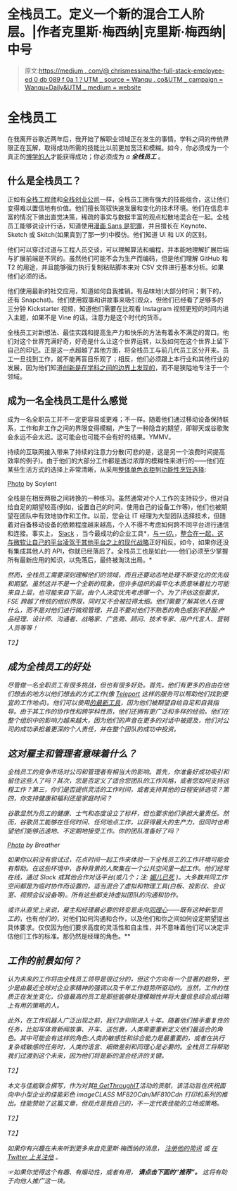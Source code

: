# 全栈员工。定义一个新的混合工人阶层。|作者克里斯·梅西纳|克里斯·梅西纳|中号

> 原文:[https://medium . com/@ chrismessina/the-full-stack-employee-ed 0 db 089 f 0a 1？UTM _ source = Wanqu . co&UTM _ campaign = Wanqu+Daily&UTM _ medium = website](https://medium.com/@chrismessina/the-full-stack-employee-ed0db089f0a1?utm_source=wanqu.co&utm_campaign=Wanqu+Daily&utm_medium=website)

# 全栈员工

在我离开谷歌近两年后，我开始了解职业领域正在发生的事情。学科之间的传统界限正在瓦解，取得成功所需的技能比以前更加宽泛和模糊。如今，你必须成为一个真正的[博学的人](http://en.wikipedia.org/wiki/Polymath)才能获得成功；你必须成为 *a* ***全栈员工*** 。

## 什么是全栈员工？

正如有[全栈工程师](http://www.laurencegellert.com/2012/08/what-is-a-full-stack-developer/)和[全栈创业公司](http://a16z.com/2015/01/22/the-full-stack-startup/)一样，全栈员工拥有强大的技能组合，这让他们变得难以置信地有价值。他们擅长驾驭快速发展和变化的技术环境。他们在信息丰富的情况下做出直觉决策，稀疏的事实与数据丰富的观点松散地混合在一起。全栈员工能够说设计行话，知道使用[漫画 Sans 是犯罪](http://www.comicsanscriminal.com)，并且擅长在 Keynote、Sketch 或 Skitch(如果真到了那一步)中模仿。他们知道 UI 和 UX 的区别。

他们可以穿过过道与工程人员交谈，可以理解算法和编程，并本能地理解扩展后端与扩展前端是不同的。虽然他们可能不会为生产而编码，但是他们理解 GitHub 和 T2 的用途，并且能够强力执行复制粘贴脚本来对 CSV 文件进行基本分析。如果他们必须的话。

他们使用最新的社交应用，知道如何自我推销。有品味地(大部分时间；剩下的，还有 Snapchat)。他们使用叙事和讲故事来吸引观众，但他们已经看了足够多的三分钟 Kickstarter 视频，知道他们需要在比观看 Instagram 视频更短的时间内进入主题，如果不是 Vine 的话。注意力是这个时代的货币。

全栈员工对新想法、最佳实践和提高生产力和快乐的方法有着永不满足的胃口。他们对这个世界充满好奇，好奇是什么让这个世界运转，以及如何在这个世界上留下自己的印记。正是这一点超越了其他方面，将全栈员工与前几代员工区分开来。员工一旦找到工作，就不能再盲目乐观了；相反，他们必须跟上本行业和其他行业的发展，因为他们知道[创新是在学科之间的边界上发现的](https://www.cl.cam.ac.uk/techreports/UCAM-CL-TR-760.pdf)，而不是狭隘地专注于一个领域。

## 成为一名全栈员工是什么感觉

成为一名全职员工并不一定更容易或更难；不一样。随着他们通过移动设备保持联系，工作和非工作之间的界限变得模糊，产生了一种隐含的期望，即聊天或谷歌聚会永远不会太迟。这可能会也可能不会有好的结果。YMMV。

持续的互联网接入带来了持续的注意力分散(可悲的是，这是另一个浪费时间提高效率的例子)。由于他们的大部分工作都是透过浓厚的模糊性来进行的——他们在某些生活方式的选择上非常清晰，从采用[整体单色衣柜](https://vimeo.com/111171647)到[功能性烹饪选择](http://www.soylent.me):



[Photo](https://instagram.com/p/0VrCxnS3r2/?taken-by=soylent) by Soylent



全栈是在相反两极之间转换的一种练习。虽然通常对个人工作的支持较少，但对自给自足的期望较高(例如，设置自己的时间，使用自己的设备工作等)，他们也被期望在团队中有效地协作和工作。以前，您会让 IT 经理为大型团队选择技术，但随着对自备移动设备的依赖程度越来越高，个人不得不考虑如何跨不同平台进行通信和连接。事实上， [Slack](http://slack.com) ，当今最成功的企业工具*，[与*一切*，](https://slack.com/integrations)，[整合在一起，这与微软让自己的平台凌驾于其他平台之上的现代战略](http://www.economist.com/news/business/21647612-once-dominant-software-giant-determined-prove-life-begins-again-40-opening)正好相反。如今，如果你还没有集成其他人的 API，你就已经落后了。全栈员工也是如此——他们必须至少掌握所有最新应用的知识，以免落后，最终被淘汰出局。*

*然而，全栈员工需要深刻理解他们的领域，而且还要动态地处理不断变化的优先级和期望。虽然这并不是一个全新的现象，但许多组织的扁平化本质意味着拉力可能来自上层，也可能来自下层，由个人决定优先考虑哪一个。为了评估这些要求，FSE 跨越了传统的组织界限，同时又不会被拉得太细。他们需要了解其他人在做什么，而不是对他们进行微观管理，并且不要对他们不熟悉的角色感到不舒服:产品经理、设计师、沟通者、战略家、广告商、顾问、技术专家、用户代言人、营销人员等等！*

*T2】*

## *成为全栈员工的好处*

*尽管做一名全职员工有很多挑战，但也有很多好处。首先，他们有更多的自由在他们想去的地方以他们想去的方式工作(像 [Teleport](http://teleport.org/) 这样的服务可以帮助他们找到便宜的工作地点)。他们可以使用[的最新工具](http://www.producthunt.com/chrismessina)，因为他们被期望自给自足和自我指导。由于其工作的协作性和跨学科性质，他们还拥有更广泛和多样的经验。他们在整个组织中的影响力越来越大，因为他们的声音在更多的对话中被提及，他们对公司的成功承担着更深的个人责任，并在整个团队的成功中投资。*

## *这对雇主和管理者意味着什么？*

*全栈员工的竞争市场对公司和管理者有相当大的影响。首先，你准备好成功吸引和留住这些人了吗？其次，您是否定义了适合您团队的工作风格，或者您如何支持远程工作？第三，你们是否提供灵活的工作时间，或者支持其他的日程安排选项？第四，你支持健康和福利还是家庭时间？*

*谷歌显然为员工的健康、士气和态度设立了标杆，但也要求他们承担大量责任。然而，谷歌员工能够在任何时间、任何地点工作，以获得最大的生产力，但同时也希望他们能够迅速地、不定期地接受工作。你的团队准备好了吗？*



*[Photo](https://download.unsplash.com/photo-1422479516648-9b1f0b6e8da8) by Breather*



*如果你以前没有尝试过，花点时间一起工作来体验一下全栈员工的工作环境可能会有帮助。在这些环境中，各种背景的人聚集在一个公共空间里一起工作。他们经常在线，通过 Slack 或其他合作对话平台(或几个；注: [*媚儿已死*](/message/doomed-to-repeat-it-fb03757dfcca) )。大多数共同工作空间都是为临时协作而设置的，适当混合了虚拟和物理工具(白板、投影仪、会议室、视频会议设备等)。所有这些都支持虚拟团队的沟通和协作。*

*或许从直觉上来说，雇主和经理最必要的转变是走向[同理心](http://chadfowler.com/blog/2014/01/19/empathy/)——既有这种新型员工的*，也有*他们的*，对他们如何沟通和合作，以及他们和你之间如何设定期望提出具体要求。仅仅因为他们要求高度的灵活性和自主性，并不意味着他们可以决定评估他们工作的标准。那仍然是经理的角色。**

## *工作的前景如何？*

*认为未来的工作将由全栈员工领导是很过分的，但这个方向有一个显著的趋势，至少是由最近全球对企业家精神的强调以及千年工作趋势所驱动的。当然，工作的性质正在发生变化，价值最高的员工是那些能够处理模糊性并将大量信息综合成战略上有用的策略的人。*

*此外，在工作机器人广泛出现之前，我们才刚刚进入十年。随着他们接手重复性的任务，比如写体育新闻故事、开车、送包裹，人类需要重新定义他们最适合的角色。其中可能会有这样的角色:人类的敏感性和综合能力是最重要的，或者在执行复杂或敏感的任务时，人类的语言、细微差别和同理心是必要的。全栈员工将帮助我们过渡到这个未来，因为他们将是新的混合经济的关键。*

*T2】*

**本文与佳能联合撰写，作为对其*[*# GetThroughIT*](http://www.usa.canon.com/getthroughit)*活动的贡献，该活动旨在庆祝面向中小型企业的佳能彩色 imageCLASS MF820Cdn/MF810Cdn 打印机系列的推出。佳能赞助了这篇文章，但观点是我自己的，不一定代表佳能的立场或策略。**

*T2】*

*T2】*

*如果你有兴趣在未来听到更多来自克里斯·梅西纳的消息， [*注册他的简讯*](https://tinyletter.com/chrismessina) *或* [*在 Twitter 上关注他*](http://twitter.com/chrismessina) *。**

**☞如果你觉得这个有趣、有煽动性，或者有用，* ***请点击下面的“推荐”。*** *这将有助于向他人推广这一块。**